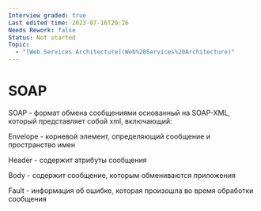 ```yaml
---
Interview graded: true
Last edited time: 2023-07-16T20:26
Needs Rework: false
Status: Not started
Topic:
  - "[Web Services Architecture](Web%20Services%20Architecture)"
---
```

# **SOAP**

SOAP - формат обмена сообщениями основанный на SOAP-XML, который представляет собой xml, включающий:

Envelope - корневой элемент, определяющий сообщение и пространство имен

Header - содержит атрибуты сообщения

Body - содержит сообщение, которым обмениваются приложения

Fault - информация об ошибке, которая произошла во время обработки сообщения